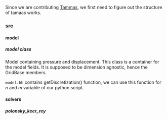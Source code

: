 Since we are contributing [Tammas](https://gitlab.com/tamaas/tamaas), we first need to figure out the structure of tamaas works.

### src

#### model

##### model class

Model containing pressure and displacement. This class is a container for the model fields. It is supposed to be dimension agnostic, hence the GridBase members.

`model.hh` contains getDiscretization() function, we can use this function for *n* and *m* variable of our python script.





#### solvers

##### polonsky_keer_rey

